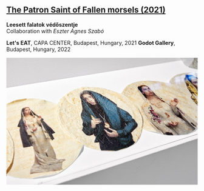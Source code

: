 ## [The Patron Saint of Fallen morsels (2021)](/c/projects/Irma5Seconds_2021)
**Leesett falatok védőszentje**  
Collaboration with *Eszter Ágnes Szabó*

**Let's EAT**, CAPA CENTER, Budapest, Hungary, 2021
**Godot Gallery**, Budapest, Hungary, 2022

<a href="/c/projects/Irma5Seconds_2021">

![_full](Irma5Seconds_2021/letseat-enterior-30.exact1980w.jpg)

</a>